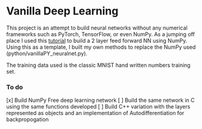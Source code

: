 # Vanilla Deep Learning
This project is an attempt to build neural networks without any numerical frameworks such as PyTorch, TensorFlow, or even NumPy. As a jumping off place I used this [tutorial](https://www.youtube.com/watch?v=w8yWXqWQYmU) to build a 2 layer feed forward NN using NumPy. Using this as a template, I built my own methods to replace the NumPy used (python/vanillaPY_neuralnet.py).

The training data used is the classic MNIST hand written numbers training set.
### To do
[x] Build NumPy Free deep learning network
[ ] Build the same network in C using the same functions developed
[ ] Build C++ variation with the layers represented as objects and an implementation of Autodifferentiation for backpropogation

